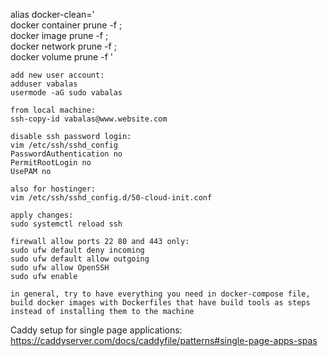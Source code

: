 alias docker-clean=' \
docker container prune -f ; \
docker image prune -f ; \
docker network prune -f ; \
docker volume prune -f '

```
add new user account:
adduser vabalas
usermode -aG sudo vabalas

from local machine:
ssh-copy-id vabalas@www.website.com

disable ssh password login:
vim /etc/ssh/sshd_config
PasswordAuthentication no
PermitRootLogin no
UsePAM no

also for hostinger:
vim /etc/ssh/sshd_config.d/50-cloud-init.conf

apply changes:
sudo systemctl reload ssh

firewall allow ports 22 80 and 443 only:
sudo ufw default deny incoming
sudo ufw default allow outgoing
sudo ufw allow OpenSSH
sudo ufw enable

in general, try to have everything you need in docker-compose file, build docker images with Dockerfiles that have build tools as steps instead of installing them to the machine
```

Caddy setup for single page applications:
https://caddyserver.com/docs/caddyfile/patterns#single-page-apps-spas
